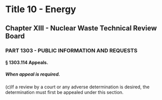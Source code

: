 
# Title 10 - Energy
## Chapter XIII - Nuclear Waste Technical Review Board
### PART 1303 - PUBLIC INFORMATION AND REQUESTS
#### § 1303.114 Appeals.
##### When appeal is required.

(c)If a review by a court or any adverse determination is desired, the determination must first be appealed under this section.
